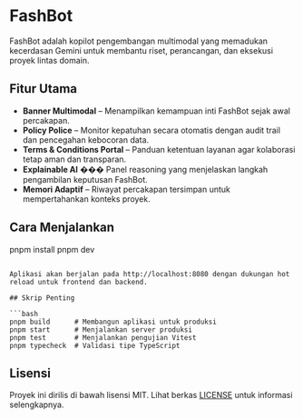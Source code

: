 # FashBot

FashBot adalah kopilot pengembangan multimodal yang memadukan kecerdasan Gemini untuk membantu riset, perancangan, dan eksekusi proyek lintas domain.

## Fitur Utama

- **Banner Multimodal** – Menampilkan kemampuan inti FashBot sejak awal percakapan.
- **Policy Police** – Monitor kepatuhan secara otomatis dengan audit trail dan pencegahan kebocoran data.
- **Terms & Conditions Portal** – Panduan ketentuan layanan agar kolaborasi tetap aman dan transparan.
- **Explainable AI** ��� Panel reasoning yang menjelaskan langkah pengambilan keputusan FashBot.
- **Memori Adaptif** – Riwayat percakapan tersimpan untuk mempertahankan konteks proyek.

## Cara Menjalankan

pnpm install
pnpm dev

````

Aplikasi akan berjalan pada http://localhost:8080 dengan dukungan hot reload untuk frontend dan backend.

## Skrip Penting

```bash
pnpm build      # Membangun aplikasi untuk produksi
pnpm start      # Menjalankan server produksi
pnpm test       # Menjalankan pengujian Vitest
pnpm typecheck  # Validasi tipe TypeScript
````

## Lisensi

Proyek ini dirilis di bawah lisensi MIT. Lihat berkas [LICENSE](./LICENSE) untuk informasi selengkapnya.

